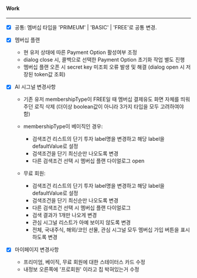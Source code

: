 
#### Work
---
- [x] 공통: 멤버십 타입을 'PRIMEUM' | 'BASIC' | 'FREE'로 공통 변경.

- [x] 멤버십 플랜
	- 현 유저 상태에 따른 Payment Option 활성여부 조정
	- dialog close 시, 콜백으로 선택한 Payment Option 초기화 작업 별도 진행
	- 멤버십 플랜 오픈 시 secret key 미조회 오류 발생 및 해결 (dialog open 시 저장된 token값 조회)

- [x] AI 시그널 변경사항
	- 기존 유저 membershipType이 FREE일 때 멤버십 결제유도 화면 자체를 띄워주던 로직 삭제 (더이상 boolean값이 아니라 3가지 타입을 모두 고려하여야 함)
	- membershipType이 베이직인 경우: 
		- 검색조건 리스트의 단기 투자 label명을 변경하고 해당 label을 defaultValue로 설정
		- 검색조건을 단기 최신순만 나오도록 변경
		- 다른 검색조건 선택 시 멤버십 플랜 다이얼로그 open
	
	- 무료 회원: 
		- 검색조건 리스트의 단기 투자 label명을 변경하고 해당 label을 defaultValue로 설정
		- 검색조건을 단기 최신순만 나오도록 변경
		- 다른 검색조건 선택 시 멤버십 플랜 다이얼로그
		- 검색 결과가 1개만 나오게 변경
		- 관심 시그널 리스트가 아예 보이지 않도록 변경
		- 전체, 국내주식, 해외/코인 선물, 관심 시그널 모두 멤버십 가입 버튼을 표시하도록 변경

- [x] 마이페이지 변경사항
	- 프리미엄, 베이직, 무료 회원에 대한 스테이터스 카드 수정
	- 내정보 오른쪽에 '프로회원' 이라고 칩 박혀있는거 수정

